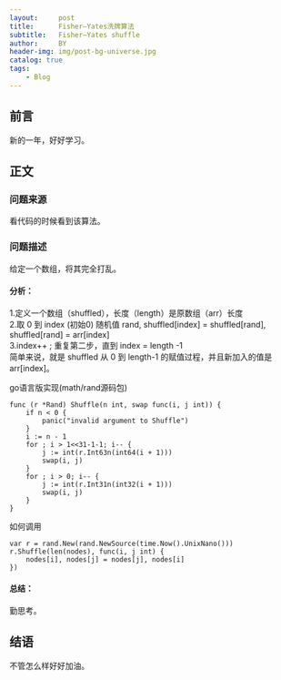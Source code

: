 ```yaml
---
layout:     post
title:      Fisher–Yates洗牌算法
subtitle:   Fisher–Yates shuffle
author:     BY
header-img: img/post-bg-universe.jpg
catalog: true
tags:
    - Blog
---
```



## 前言

新的一年，好好学习。

## 正文

### 问题来源

看代码的时候看到该算法。

### 问题描述

给定一个数组，将其完全打乱。 

#### 分析：
1.定义一个数组（shuffled），长度（length）是原数组（arr）长度  
2.取 0 到 index (初始0) 随机值 rand, shuffled[index] = shuffled[rand], shuffled[rand] = arr[index]  
3.index++ ; 重复第二步，直到 index = length -1  
简单来说，就是 shuffled 从 0 到 length-1 的赋值过程，并且新加入的值是 arr[index]。  

go语言版实现(math/rand源码包)
```
func (r *Rand) Shuffle(n int, swap func(i, j int)) {
	if n < 0 {
		panic("invalid argument to Shuffle")
	}
	i := n - 1
	for ; i > 1<<31-1-1; i-- {
		j := int(r.Int63n(int64(i + 1)))
		swap(i, j)
	}
	for ; i > 0; i-- {
		j := int(r.Int31n(int32(i + 1)))
		swap(i, j)
	}
}
```
如何调用
```
var r = rand.New(rand.NewSource(time.Now().UnixNano()))
r.Shuffle(len(nodes), func(i, j int) {
	nodes[i], nodes[j] = nodes[j], nodes[i]
})
```

#### 总结：
勤思考。  

## 结语
不管怎么样好好加油。
